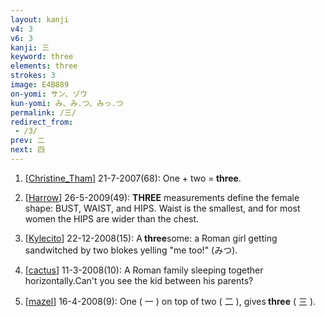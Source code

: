 ```yaml
---
layout: kanji
v4: 3
v6: 3
kanji: 三
keyword: three
elements: three
strokes: 3
image: E4B889
on-yomi: サン、ゾウ
kun-yomi: み、み.つ、みっ.つ
permalink: /三/
redirect_from:
 - /3/
prev: 二
next: 四
---
```


1) [<a href="http://kanji.koohii.com/profile/Christine_Tham">Christine_Tham</a>] 21-7-2007(68): One + two =<strong> three</strong>.

2) [<a href="http://kanji.koohii.com/profile/Harrow">Harrow</a>] 26-5-2009(49): <strong>THREE</strong> measurements define the female shape: BUST, WAIST, and HIPS. Waist is the smallest, and for most women the HIPS are wider than the chest.

3) [<a href="http://kanji.koohii.com/profile/Kylecito">Kylecito</a>] 22-12-2008(15): A<strong> three</strong>some: a Roman girl getting sandwitched by two blokes yelling &quot;me too!&quot; (みつ).

4) [<a href="http://kanji.koohii.com/profile/cactus">cactus</a>] 11-3-2008(10): A Roman family sleeping together horizontally.Can&#039;t you see the kid between his parents?

5) [<a href="http://kanji.koohii.com/profile/mazel">mazel</a>] 16-4-2008(9): One ( 一 ) on top of two ( 二 ), gives<strong> three</strong> ( 三 ).

